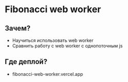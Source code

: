 # Fibonacci web worker

## Зачем?

- Научиться использовать web worker
- Сравнить работу с web worker с однопоточным js

## Где деплой?

- fibonacci-web-worker.vercel.app

